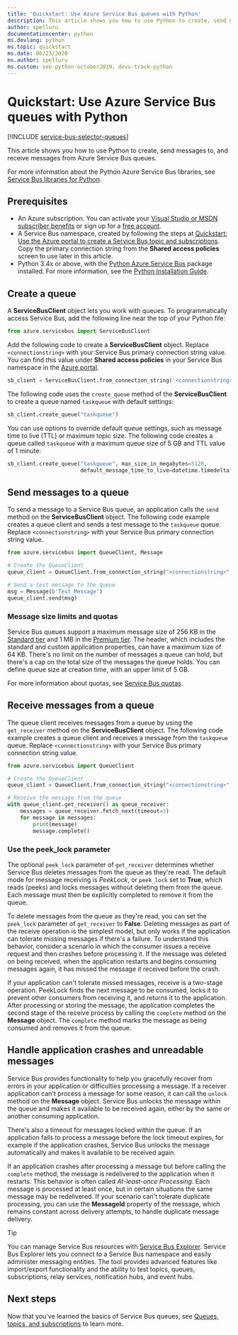 ```yaml
---
title: 'Quickstart: Use Azure Service Bus queues with Python'
description: This article shows you how to use Python to create, send messages to, and receive messages from Azure Service Bus queues. 
author: spelluru
documentationcenter: python
ms.devlang: python
ms.topic: quickstart
ms.date: 06/23/2020
ms.author: spelluru
ms.custom: seo-python-october2019, devx-track-python
---
```


# Quickstart: Use Azure Service Bus queues with Python

[!INCLUDE [service-bus-selector-queues](../../includes/service-bus-selector-queues.md)]

This article shows you how to use Python to create, send messages to, and receive messages from Azure Service Bus queues. 

For more information about the Python Azure Service Bus libraries, see [Service Bus libraries for Python](/python/api/overview/azure/servicebus?view=azure-python).

## Prerequisites
- An Azure subscription. You can activate your [Visual Studio or MSDN subscriber benefits](https://azure.microsoft.com/pricing/member-offers/msdn-benefits-details/?WT.mc_id=A85619ABF) or sign up for a [free account](https://azure.microsoft.com/free/?WT.mc_id=A85619ABF).
- A Service Bus namespace, created by following the steps at [Quickstart: Use the Azure portal to create a Service Bus topic and subscriptions](service-bus-quickstart-topics-subscriptions-portal.md). Copy the primary connection string from the **Shared access policies** screen to use later in this article. 
- Python 3.4x or above, with the [Python Azure Service Bus][Python Azure Service Bus package] package installed. For more information, see the [Python Installation Guide](/azure/developer/python/azure-sdk-install). 

## Create a queue

A **ServiceBusClient** object lets you work with queues. To programmatically access Service Bus, add the following line near the top of your Python file:

```python
from azure.servicebus import ServiceBusClient
```

Add the following code to create a **ServiceBusClient** object. Replace `<connectionstring>` with your Service Bus primary connection string value. You can find this value under **Shared access policies** in your Service Bus namespace in the [Azure portal][Azure portal].

```python
sb_client = ServiceBusClient.from_connection_string('<connectionstring>')
```

The following code uses the `create_queue` method of the **ServiceBusClient** to create a queue named `taskqueue` with default settings:

```python
sb_client.create_queue("taskqueue")
```

You can use options to override default queue settings, such as message time to live (TTL) or maximum topic size. The following code creates a queue called `taskqueue` with a maximum queue size of 5 GB and TTL value of 1 minute:

```python
sb_client.create_queue("taskqueue", max_size_in_megabytes=5120,
                       default_message_time_to_live=datetime.timedelta(minutes=1))
```

## Send messages to a queue

To send a message to a Service Bus queue, an application calls the `send` method on the **ServiceBusClient** object. The following code example creates a queue client and sends a test message to the `taskqueue` queue. Replace `<connectionstring>` with your Service Bus primary connection string value. 

```python
from azure.servicebus import QueueClient, Message

# Create the QueueClient
queue_client = QueueClient.from_connection_string("<connectionstring>", "taskqueue")

# Send a test message to the queue
msg = Message(b'Test Message')
queue_client.send(msg)
```

### Message size limits and quotas

Service Bus queues support a maximum message size of 256 KB in the [Standard tier](service-bus-premium-messaging.md) and 1 MB in the [Premium tier](service-bus-premium-messaging.md). The header, which includes the standard and custom application properties, can have a maximum size of 64 KB. There's no limit on the number of messages a queue can hold, but there's a cap on the total size of the messages the queue holds. You can define queue size at creation time, with an upper limit of 5 GB. 

For more information about quotas, see [Service Bus quotas][Service Bus quotas].

## Receive messages from a queue

The queue client receives messages from a queue by using the `get_receiver` method on the **ServiceBusClient** object. The following code example creates a queue client and receives a message from the `taskqueue` queue. Replace `<connectionstring>` with your Service Bus primary connection string value. 

```python
from azure.servicebus import QueueClient

# Create the QueueClient
queue_client = QueueClient.from_connection_string("<connectionstring>", "taskqueue")

# Receive the message from the queue
with queue_client.get_receiver() as queue_receiver:
    messages = queue_receiver.fetch_next(timeout=3)
    for message in messages:
        print(message)
        message.complete()
```

### Use the peek_lock parameter

The optional `peek_lock` parameter of `get_receiver` determines whether Service Bus deletes messages from the queue as they're read. The default mode for message receiving is *PeekLock*, or `peek_lock` set to **True**, which reads (peeks) and locks messages without deleting them from the queue. Each message must then be explicitly completed to remove it from the queue.

To delete messages from the queue as they're read, you can set the `peek_lock` parameter of `get_receiver` to **False**. Deleting messages as part of the receive operation is the simplest model, but only works if the application can tolerate missing messages if there's a failure. To understand this behavior, consider a scenario in which the consumer issues a receive request and then crashes before processing it. If the message was deleted on being received, when the application restarts and begins consuming messages again, it has missed the message it received before the crash.

If your application can't tolerate missed messages, receive is a two-stage operation. PeekLock finds the next message to be consumed, locks it to prevent other consumers from receiving it, and returns it to the application. After processing or storing the message, the application completes the second stage of the receive process by calling the `complete` method on the **Message** object.  The `complete` method marks the message as being consumed and removes it from the queue.

## Handle application crashes and unreadable messages

Service Bus provides functionality to help you gracefully recover from errors in your application or difficulties processing a message. If a receiver application can't process a message for some reason, it can call the `unlock` method on the **Message** object. Service Bus unlocks the message within the queue and makes it available to be received again, either by the same or another consuming application.

There's also a timeout for messages locked within the queue. If an application fails to process a message before the lock timeout expires, for example if the application crashes, Service Bus unlocks the message automatically and makes it available to be received again.

If an application crashes after processing a message but before calling the `complete` method, the message is redelivered to the application when it restarts. This behavior is often called *At-least-once Processing*. Each message is processed at least once, but in certain situations the same message may be redelivered. If your scenario can't tolerate duplicate processing, you can use the **MessageId** property of the message, which remains constant across delivery attempts, to handle duplicate message delivery. 

> [!TIP]
> You can manage Service Bus resources with [Service Bus Explorer](https://github.com/paolosalvatori/ServiceBusExplorer/). Service Bus Explorer lets you connect to a Service Bus namespace and easily administer messaging entities. The tool provides advanced features like import/export functionality and the ability to test topics, queues, subscriptions, relay services, notification hubs, and event hubs.

## Next steps

Now that you've learned the basics of Service Bus queues, see [Queues, topics, and subscriptions][Queues, topics, and subscriptions] to learn more.

[Azure portal]: https://portal.azure.com
[Python Azure Service Bus package]: https://pypi.python.org/pypi/azure-servicebus  
[Queues, topics, and subscriptions]: service-bus-queues-topics-subscriptions.md
[Service Bus quotas]: service-bus-quotas.md
